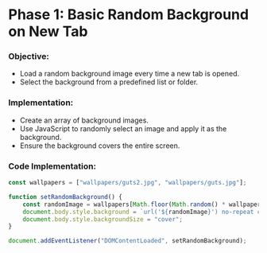 # **Phase 1: Basic Random Background on New Tab**
### **Objective:**
- Load a random background image every time a new tab is opened.
- Select the background from a predefined list or folder.

### **Implementation:**
- Create an array of background images.
- Use JavaScript to randomly select an image and apply it as the background.
- Ensure the background covers the entire screen.

### **Code Implementation:**
```javascript
const wallpapers = ["wallpapers/guts2.jpg", "wallpapers/guts.jpg"];

function setRandomBackground() {
    const randomImage = wallpapers[Math.floor(Math.random() * wallpapers.length)];
    document.body.style.background = `url('${randomImage}') no-repeat center center fixed`;
    document.body.style.backgroundSize = "cover";
}

document.addEventListener("DOMContentLoaded", setRandomBackground);
```
